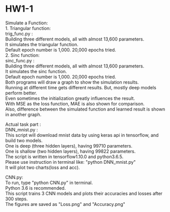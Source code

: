 # HW1-1
Simulate a Function:  
    1. Triangular function:  
        trig_func.py :  
            Building three different models, all with almost 13,600 parameters.  
            It simulates the triangular function.  
            Default epoch number is 1,000. 20,000 epochs tried.  
    2. Sinc function:  
        sinc_func.py :  
            Building three different models, all with almost 13,600 parameters.  
            It simulates the sinc function.  
            Default epoch number is 1,000. 20,000 epochs tried.  
    Both programs will draw a graph to show the simulation results.  
    Running at different time gets different results. But, mostly deep models perform better.   
        Even sometimes the initialization greatly influences the result.  
    With MSE as the loss function, MAE is also shown for comparison.   
    Also, difference between the simulated function and learned result is shown in another graph.  

Actual task part :  
    DNN_mnist.py :  
        This script will download mnist data by using keras api in tensorflow, and build two models.  
        One is deep (three hidden layers), having 99710 parameters.  
        One is shallow (two hidden layers), having 99822 parameters.  
        The script is written in tensorflow1.10.0 and python3.6.5.  
        Please use instruction in terminal like: "python DNN_mnist.py"  
        It will plot two charts(loss and acc).  

CNN.py:  
        To run, type "python CNN.py" in terminal.  
        Python 3.6 is recommended.  
        This script trains 3 CNN models and plots their accuracies and losses after 300 steps.  
        The figures are saved as "Loss.png" and "Accuracy.png"
